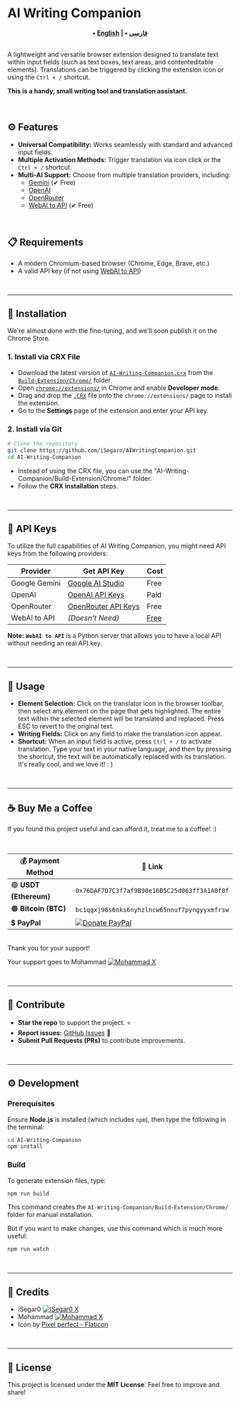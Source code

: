 # AI Writing Companion

<div align="center">
    <strong>
        • <a href="./README.md">English</a> | 
        • <a href="./README.FA.md">فارسی</a>
    </strong>
</div>

<br>

A lightweight and versatile browser extension designed to translate text within input fields (such as text boxes, text areas, and contenteditable elements). Translations can be triggered by clicking the extension icon or using the `Ctrl + /` shortcut.

**This is a handy, small writing tool and translation assistant.**

<br>

## ⚙️ Features

- **Universal Compatibility:** Works seamlessly with standard and advanced input fields.
- **Multiple Activation Methods:** Trigger translation via icon click or the `Ctrl + /` shortcut.
- **Multi-AI Support:** Choose from multiple translation providers, including:
  - [Gemini][gemini-url] (✔ Free)
  - [OpenAI][openai-url]
  - [OpenRouter][openrouter-url]
  - [WebAI to API][webai-to-api-url] (✔ Free)

<br>

## 📋 Requirements

- A modern Chromium-based browser (Chrome, Edge, Brave, etc.)
- A valid API key (if not using [WebAI to API][webai-to-api-url])

<br>

---

## 🔧 Installation

We're almost done with the fine-tuning, and we'll soon publish it on the Chrome Store.

### 1. Install via CRX File

- Download the latest version of [`AI-Writing-Companion.crx`][crx-download-url] from the [`Build-Extension/Chrome/`][chrome-build-folder-url] folder.
- Open [`chrome://extensions/`][chrome-extensions-url] in Chrome and enable **Developer mode**.
- Drag and drop the [`.CRX`][crx-download-url] file onto the `chrome://extensions/` page to install the extension.
- Go to the **Settings** page of the extension and enter your API key.

### 2. Install via Git

```bash
# Clone the repository
git clone https://github.com/iSegaro/AIWritingCompanion.git
cd AI-Writing-Companion
```

- Instead of using the CRX file, you can use the "AI-Writing-Companion/Build-Extension/Chrome/" folder.
- Follow the **CRX installation** steps.

<br>

---

## 🔑 API Keys

To utilize the full capabilities of AI Writing Companion, you might need API keys from the following providers:

| Provider      | Get API Key                                   | Cost                     |
| ------------- | --------------------------------------------- | ------------------------ |
| Google Gemini | [Google AI Studio][gemini-api-key-url]        | Free                     |
| OpenAI        | [OpenAI API Keys][openai-api-key-url]         | Paid                     |
| OpenRouter    | [OpenRouter API Keys][openrouter-api-key-url] | Free                     |
| WebAI to API  | _(Doesn't Need)_                              | [Free][webai-to-api-url] |

**Note:** **`WebAI to API`** is a Python server that allows you to have a local API without needing an real API key.

<br>

---

## 🎯 Usage

- **Element Selection:** Click on the translator icon in the browser toolbar, then select any element on the page that gets highlighted. The entire text within the selected element will be translated and replaced. Press ESC to revert to the original text.
- **Writing Fields:** Click on any field to make the translation icon appear.
- **Shortcut:** When an input field is active, press `Ctrl + /` to activate translation.
  Type your text in your native language, and then by pressing the shortcut, the text will be automatically replaced with its translation. It's really cool, and we love it! : )

<br>

---

## ☕ Buy Me a Coffee

If you found this project useful and can afford it, treat me to a coffee! :)

<br>

| 💰 Payment Method      | 🔗 Link                                                                                                                                                          |
| ---------------------- | ---------------------------------------------------------------------------------------------------------------------------------------------------------------- |
| 🟢 **USDT (Ethereum)** | `0x76DAF7D7C3f7af9B90e16B5C25d063ff3A1A0f8f`                                                                                                                     |
| 🟠 **Bitcoin (BTC)**   | `bc1qgxj96s6nks6nyhzlncw65nnuf7pyngyyxmfrsw`                                                                                                                     |
| 💲 **PayPal**          | [![Donate PayPal](https://img.shields.io/badge/Donate-Paypal-00457C?logo=paypal&labelColor=gold)](https://www.paypal.com/donate/?hosted_button_id=DUZBXEKUJGKLE) |

<br>
Thank you for your support!

Your support goes to Mohammad [![Mohammad X](<https://img.shields.io/badge/X%20(Twitter)-M_Khani65-green?style=flat&logo=x>)][mohammad-x-url]

<br>

---

## 🤝 Contribute

- **Star the repo** to support the project. ⭐
- **Report issues:** [GitHub Issues][github-issues-url] 🐞
- **Submit Pull Requests (PRs)** to contribute improvements.

<br>

---

## ⚙️ Development

### Prerequisites

Ensure **Node.js** is installed (which includes `npm`), then type the following in the terminal:

```bash
cd AI-Writing-Companion
npm install
```

### Build

To generate extension files, type:

```bash
npm run build
```

This command creates the `AI-Writing-Companion/Build-Extension/Chrome/` folder for manual installation.

But if you want to make changes, use this command which is much more useful:

```bash
npm run watch
```

<br>

---

## 🎨 Credits

- iSegar0 [![iSegar0 X](<https://img.shields.io/badge/X%20(Twitter)-iSegar0-blue?style=flat&logo=x>)](https://x.com/iSegar0/)
- Mohammad [![Mohammad X](<https://img.shields.io/badge/X%20(Twitter)-M_Khani65-blue?style=flat&logo=x>)](https://x.com/M_Khani65/)
- Icon by [Pixel perfect - Flaticon][flaticon-url]

<br>

---

## 📜 License

This project is licensed under the **MIT License**. Feel free to improve and share!

[gemini-url]: https://gemini.com/
[openai-url]: https://chat.openai.com/
[openrouter-url]: https://openrouter.ai/
[webai-to-api-url]: https://github.com/Amm1rr/WebAI-to-API/
[crx-download-url]: https://github.com/iSegaro/AIWritingCompanion/raw/refs/heads/main/Build-Extension/Chrome/AI-Writing-Companion.crx
[chrome-build-folder-url]: https://github.com/iSegaro/AIWritingCompanion/raw/refs/heads/main/Build-Extension/Chrome/
[chrome-extensions-url]: chrome://extensions/
[gemini-api-key-url]: https://aistudio.google.com/apikey/
[openai-api-key-url]: https://platform.openai.com/api-keys/
[openrouter-api-key-url]: https://openrouter.ai/settings/keys/
[mohammad-x-url]: https://x.com/m_khani65/
[github-issues-url]: https://github.com/iSegaro/AIWritingCompanion/issues
[isegaro-x-url]: https://x.com/iSegar0/
[m-khani65-x-url]: https://x.com/M_Khani65/
[flaticon-url]: https://www.flaticon.com/free-icons/translate
